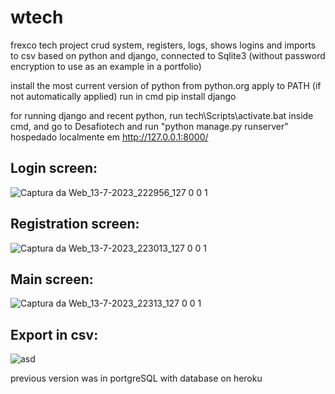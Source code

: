 # wtech
frexco tech project
crud system, registers, logs, shows logins and imports to csv
based on python and django, connected to Sqlite3
(without password encryption to use as an example in a portfolio)

install the most current version of python from python.org
apply to PATH (if not automatically applied)
run in cmd pip install django

for running django and recent python, run tech\Scripts\activate.bat inside cmd, and go to Desafiotech and run "python manage.py runserver"
hospedado localmente em http://127.0.0.1:8000/
## Login screen:
![Captura da Web_13-7-2023_222956_127 0 0 1](https://github.com/SrLiath/wtech/assets/86482642/b6e51f6f-c7e7-4023-9ce7-b94bd11d58da)
## Registration screen:
![Captura da Web_13-7-2023_223013_127 0 0 1](https://github.com/SrLiath/wtech/assets/86482642/e062c52b-64d9-414a-83dd-51808b658b51)
## Main screen:
![Captura da Web_13-7-2023_22313_127 0 0 1](https://github.com/SrLiath/wtech/assets/86482642/0df7b2f7-2f61-4c7a-aadc-20a717b121f8)
## Export in csv:
![asd](https://github.com/SrLiath/wtech/assets/86482642/5bb4b5a3-e16e-4652-9e87-6c0996f2217a)

previous version was in portgreSQL with database on heroku
